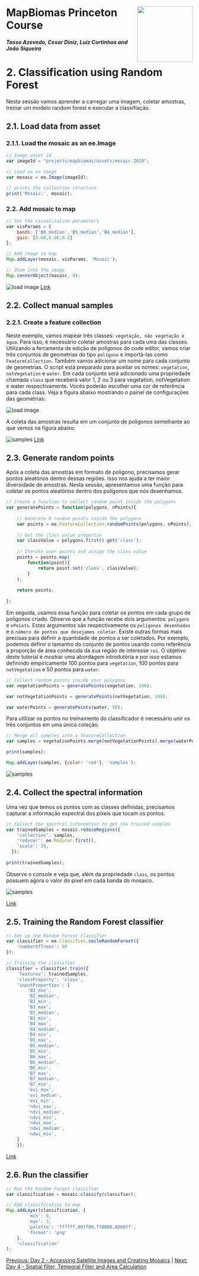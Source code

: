 <div class="fluid-row" id="header">
    <img src='../Assets/mapbiomas-icon.png' height='150' width='auto' align='right'>
    <h1 class="title toc-ignore">MapBiomas Princeton Course</h1>
    <h4 class="author"><em>Tasso Azevedo, Cesar Diniz, Luiz Cortinhas and João Siqueira</em></h4>
</div>

# 2. Classification using Random Forest
Nesta sessão vamos aprender a carregar uma imagem, coletar amostras, treinar um modelo random forest e executar a classifiação.

## 2.1. Load data from asset

### 2.1.1. Load the mosaic as an ee.Image
```javascript
// Image asset id
var imageId = "projects/mapbiomas/assets/mosaic-2020";

// Load as an image
var mosaic = ee.Image(imageId);

// prints the collection structure
print('Mosaic:', mosaic);
```

### 2.2. Add mosaic to map
```javascript
// Set the visualization parameters
var visParams = {
    bands: ['B6_median','B5_median','B4_median'],
    gain: [0.08,0.06,0.2]
};

// Add image to map
Map.addLayer(mosaic, visParams, 'Mosaic');

// Zoom into the image
Map.centerObject(mosaic, 9);
```
![load image](./Assets/load-image.png)
<a href="https://code.earthengine.google.com/a0651d74137aec7017cb6c027e17ddd9" target="_blank">Link</a>

## 2.2. Collect manual samples
### 2.2.1. Create a feature collection

Neste exemplo, vamos mapear três classes: `vegetação, não vegetação e água`. Para isso, é necessário coletar amostras para cada uma das classes. Utilizando a ferramenta de edição de polígonos do code editor, vamos criar três conjuntos de geometrias do tipo `polígono` e importá-las como `FeatureCollection`. Também vamos adicionar um nome para cada conjunto de geometrias. O script está preparado para aceitar os nomes: `vegetation`, `notVegetation` e `water`. Em cada conjunto será adicionado uma propriedade chamada `class` que receberá valor 1, 2 ou 3 para vegetation, notVegetation e water respectivamente. Vocês poderão escolher uma cor de referência para cada class. Veja a figura abaixo mostrando o painel de configurações das geometrias:

![load image](./Assets/create-feature-collection.png)

A coleta das amostras resulta em um conjunto de polígonos semelhante ao que vemos na figura abaixo:

![samples](./Assets/samples.png)
[Link](https://code.earthengine.google.com/18babe6933e054bc7dbc357c255d27b5)

## 2.3. Generate random points

Após a coleta das amostras em formato de polígono, precisamos gerar pontos aleatórios dentro dessas regiões. Isso nos ajuda a ter maior diversidade de amostras. Nesta sessão, apresentamos uma função para coletar os pontos aleatórios dentro dos polígonos que nós desenhamos. 

```javascript
// Create a function to collect random point inside the polygons
var generatePoints = function(polygons, nPoints){
    
    // Generate N random points inside the polygons
    var points = ee.FeatureCollection.randomPoints(polygons, nPoints);
    
    // Get the class value propertie
    var classValue = polygons.first().get('class');
    
    // Iterate over points and assign the class value
    points = points.map(
        function(point){
            return point.set('class', classValue);
        }
    );
    
    return points;
    
};
```

Em seguida, usamos essa função para coletar os pontos em cada grupo de polígonos criado. Observe que a função recebe dois argumentos: `polygons` e `nPoints`. Estes argumentos são respectivamente os `polígonos desenhados` e o `número de pontos que desejamos coletar`. Existe outras formas mais precisas para definir a quantidade de pontos a ser coletados. Por exemplo, podemos definir o tamanho do conjunto de pontos usando como referência a proporção de área conhecida da sua região de interesse `roi`. O objetivo deste tutorial é mostrar uma abordagem introdutória e por isso estamos definindo empiricamente 100 pontos para `vegetation`, 100 pontos para `notVegetation` e 50 pontos para `water`.

```javascript
// Collect random points inside your polygons
var vegetationPoints = generatePoints(vegetation, 100);

var notVegetationPoints = generatePoints(notVegetation, 100);

var waterPoints = generatePoints(water, 50);
```

Para utilizar os pontos no treinamento do classificador é necessário unir os três conjuntos em uma única coleção.

```javascript
// Merge all samples into a featureCollection
var samples = vegetationPoints.merge(notVegetationPoints).merge(waterPoints);

print(samples);

Map.addLayer(samples, {color: 'red'}, 'samples');
```
![samples](./Assets/generate-random-points.png)

## 2.4. Collect the spectral information

Uma vez que temos os pontos com as classes definidas, precisamos capturar a informação espectral dos píxeis que tocam os pontos.

```javascript
// Collect the spectral information to get the trained samples
var trainedSamples = mosaic.reduceRegions({
    'collection': samples, 
    'reducer': ee.Reducer.first(), 
    'scale': 30,
  });
  
print(trainedSamples);
```

Observe o console e veja que, além da propriedade `class`, os pontos possuem agora o valor do pixel em cada banda do mosaico.

![samples](./Assets/trained-samples.png)

[Link](https://code.earthengine.google.com/db2b9bff4e672fc6f078e3aa6f170383)

## 2.5. Training the Random Forest classifier

```javascript
// Set up the Random Forest classifier
var classifier = ee.Classifier.smileRandomForest({
    'numberOfTrees': 50
});

// Training the classifier
classifier = classifier.train({
    'features': trainedSamples, 
    'classProperty': 'class', 
    'inputProperties': [
        'B2_max',
        'B2_median',
        'B2_min',
        'B3_max',
        'B3_median',
        'B3_min',
        'B4_max',
        'B4_median',
        'B4_min',
        'B5_max',
        'B5_median',
        'B5_min',
        'B6_max',
        'B6_median',
        'B6_min',
        'B7_max',
        'B7_median',
        'B7_min',
        'evi_max',
        'evi_median',
        'evi_min',
        'ndvi_max',
        'ndvi_median',
        'ndvi_min',
        'ndwi_max',
        'ndwi_median',
        'ndwi_min',
    ]
    });
```
[Link](https://code.earthengine.google.com/98f19e617c7ff534db890cff5a3d072e)

## 2.6. Run the classifier

```javascript
// Run the Random Forest classifier
var classification = mosaic.classify(classifier);

// Add classification to map
Map.addLayer(classification, {
        'min': 0,
        'max': 3,
        'palette': 'ffffff,00ff00,ff0000,0000ff',
        'format': 'png'
    },
    'classification'
);
```
[Previous: Day 2 - Accessing Satellite Images and Creating Mosaics](https://github.com/mapbiomas-brazil/mapbiomas-training/tree/main/Princeton_University/Day_2/README.md) | [Next: Day 4 - Spatial filter, Temporal Filter and Area Calculation](https://github.com/mapbiomas-brazil/mapbiomas-training/tree/main/Princeton_University/Day_4/README.md)